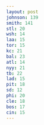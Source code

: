 ```yaml
---
layout: post
johnson: 139
smith: 141
stl: 20
wsh: 14
laa: 15
tor: 15
kc: 21
bal: 23
atl: 14
nyy: 21
tb: 22
lad: 15
pit: 18
sd: 12
phi: 20
cle: 18
bos: 17
cin: 15
---
```

